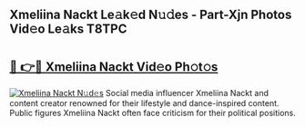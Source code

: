 ## Xmeliina Nackt Le𝚊k𝚎d N𝚞𝚍es - Part-Xjn Photos Vid𝚎o Le𝚊ks T8TPC

# <h2><a href="http://fb1tij.evod.top/?m=Xmeliina+Nackt">🔗 👉🔴 Xmeliina Nackt Vid𝚎o Ph𝚘t𝚘s</a></h2>

[![Xmeliina Nackt N𝚞d𝚎s](https://i.imgur.com/8V9OHl7.gif)](http://fb1tij.evod.top/?m=Xmeliina+Nackt)
Social media influencer Xmeliina Nackt and content creator renowned for their lifestyle and dance-inspired content. Public figures Xmeliina Nackt often face criticism for their political positions. 
